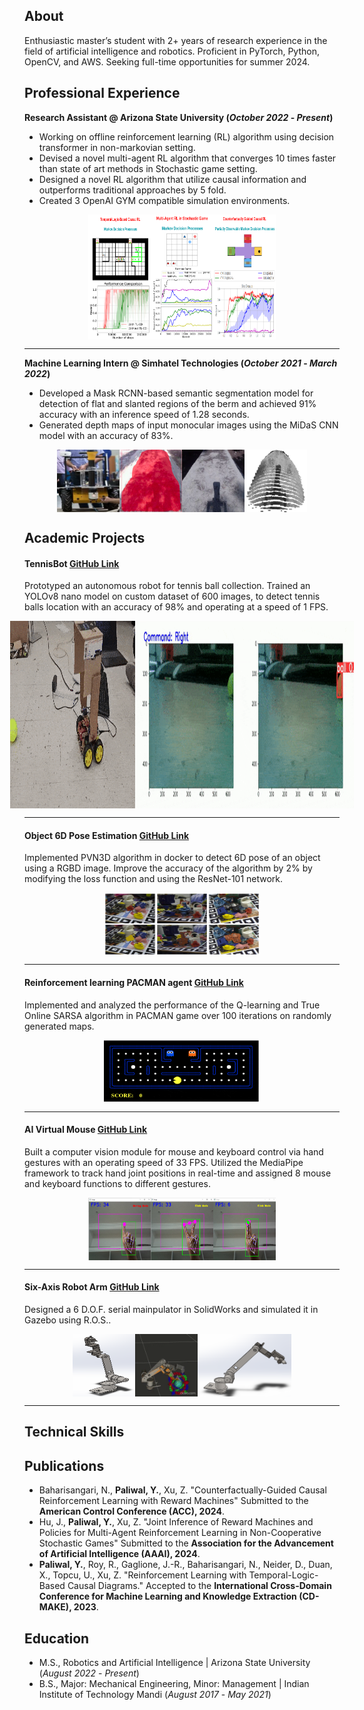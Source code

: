 ## About
Enthusiastic master’s student with 2+ years of research experience in the field of artificial intelligence and robotics. Proficient in PyTorch, Python, OpenCV, and AWS. Seeking full-time opportunities for summer 2024.

## Professional Experience
**Research Assistant @ Arizona State University (_October 2022_ - _Present_)**
- Working on offline reinforcement learning (RL) algorithm using decision transformer in non-markovian setting.
- Devised a novel multi-agent RL algorithm that converges 10 times faster than state of art methods in Stochastic game setting.
- Designed a novel RL algorithm that utilize causal information and outperforms traditional approaches by 5 fold.
- Created 3 OpenAI GYM compatible simulation environments.

<div style="display: flex; justify-content: center;">
  <img src="/assets/img/causal_final.png" alt="" width="100" height="200">
  <img src="/assets/img/marl_final.png" alt="" width="100" height="200">
  <img src="/assets/img/cfrl_final.png" alt="" width="100" height="200">
</div>

* * *

**Machine Learning Intern @ Simhatel Technologies (_October 2021_ - _March 2022_)**
- Developed a Mask RCNN-based semantic segmentation model for detection of flat and slanted regions of the berm and achieved 91% accuracy with an inference speed of 1.28 seconds.
- Generated depth maps of input monocular images using the MiDaS CNN model with an accuracy of 83%.

<div style="display: flex; justify-content: center;">
  <img src="/assets/img/intern_robot_image.png" alt="" width="100" height="100">
  <img src="/assets/img/intern_segmented.png" alt="" width="100" height="100">
  <img src="/assets/img/intern_base.png" alt="" width="100" height="100">
  <img src="/assets/img/intern_depth.png" alt="" width="100" height="100">
</div>

## Academic Projects
#### TennisBot [GitHub Link](https://github.com/YashPaliwal19/TennisBot)
Prototyped an autonomous robot for tennis ball collection. Trained an YOLOv8 nano model on custom dataset of 600 images, to detect tennis balls location with an accuracy of 98% and operating at a speed of 1 FPS.
<div style="display: flex; justify-content: center;">
  <img src="/movies/robot_view.gif" alt="Robot View" width="200" height="300">
  <img src="/movies/robot_camera_view.gif" alt="Robot Camera View" width="350" height="300">
</div>

* * *

#### Object 6D Pose Estimation [GitHub Link](https://github.com/YashPaliwal19/TennisBot)
Implemented PVN3D algorithm in docker to detect 6D pose of an object using a RGBD image. Improve the accuracy of the algorithm by 2% by modifying the loss function and using the ResNet-101 network.

<div style="display: flex; justify-content: center;">
  <img src="/assets/img/pose_estimation.png" alt="Robot View" width="250" height="100">
</div>

* * *

#### Reinforcement learning PACMAN agent [GitHub Link](https://github.com/hssahdev/AI_Team_Project)
Implemented and analyzed the performance of the Q-learning and True Online SARSA algorithm in PACMAN game over 100 iterations on randomly generated maps.

<div style="display: flex; justify-content: center;">
  <img src="/movies/pacman_gif.gif" alt="Robot View" width="250" height="100">
</div>

* * *

#### AI Virtual Mouse [GitHub Link](https://github.com/YashPaliwal19/AI-Virtual_mouse)
Built a computer vision module for mouse and keyboard control via hand gestures with an operating speed of 33 FPS. Utilized the MediaPipe framework to track hand joint positions in real-time and assigned 8 mouse and keyboard functions to different gestures.

<div style="display: flex; justify-content: center;">
  <img src="/assets/img/moving_mode.png" alt="" width="100" height="100">
  <img src="/assets/img/click_mode1.png" alt="" width="100" height="100">
  <img src="/assets/img/click_mode2.png" alt="" width="100" height="100">
</div>

* * *

#### Six-Axis Robot Arm [GitHub Link](https://github.com/YashPaliwal19/TennisBot)
Designed a 6 D.O.F. serial mainpulator in SolidWorks and simulated it in Gazebo using R.O.S..

<div style="display: flex; justify-content: center;">
  <img src="/assets/img/mani1.png" alt="" width="100" height="100">
  <img src="/movies/robot_arm.gif" alt="" width="100" height="100">
  <img src="/assets/img/mani2.png" alt="" width="150" height="100">
</div>

* * *

#### 
## Technical Skills


## Publications
- Baharisangari, N., **Paliwal, Y.**, Xu, Z. "Counterfactually-Guided Causal Reinforcement Learning with Reward Machines" Submitted to the **American Control Conference (ACC), 2024**.
- Hu, J., **Paliwal, Y.**, Xu, Z. "Joint Inference of Reward Machines and Policies for Multi-Agent Reinforcement Learning in Non-Cooperative Stochastic Games" Submitted to the **Association for the Advancement of Artificial Intelligence (AAAI), 2024**.
- **Paliwal, Y.**, Roy, R., Gaglione, J.-R., Baharisangari, N., Neider, D., Duan, X., Topcu, U., Xu, Z. "Reinforcement Learning with Temporal-Logic-Based Causal Diagrams." Accepted to the **International Cross-Domain Conference for Machine Learning and Knowledge Extraction (CD-MAKE), 2023**.

## Education
- M.S., Robotics and Artificial Intelligence | Arizona State University (_August 2022_ - _Present_)
- B.S., Major: Mechanical Engineering, Minor: Management | Indian Institute of Technology Mandi (_August 2017_ - _May 2021_) 



